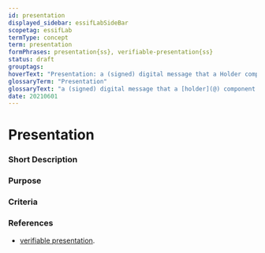 ```yaml
---
id: presentation
displayed_sidebar: essifLabSideBar
scopetag: essifLab
termType: concept
term: presentation
formPhrases: presentation{ss}, verifiable-presentation{ss}
status: draft
grouptags:
hoverText: "Presentation: a (signed) digital message that a Holder component may send to a Verifier component that contains data derived from one or more Verifiable Credentials (that (a Colleague component of) the Holder component has received from Issuer components of one or more Parties), as a response to a specific Presentation Request of a Verifier component."
glossaryTerm: "Presentation"
glossaryText: "a (signed) digital message that a [holder](@) component may send to a [verifier](@) component that contains data derived from one or more [verifiable](verify@) [credential](@) (that (a [colleague](@) component of) the [holder](@) component has received from [issuer](@) components of one or more [parties](@)), as a response to a specific [presentation request](@) of a [Verifier](@) component."
date: 20210601
---
```


# Presentation

### Short Description

### Purpose

### Criteria

### References

- [verifiable presentation](https://www.w3.org/TR/vc-data-model/#dfn-verifiable-presentations).